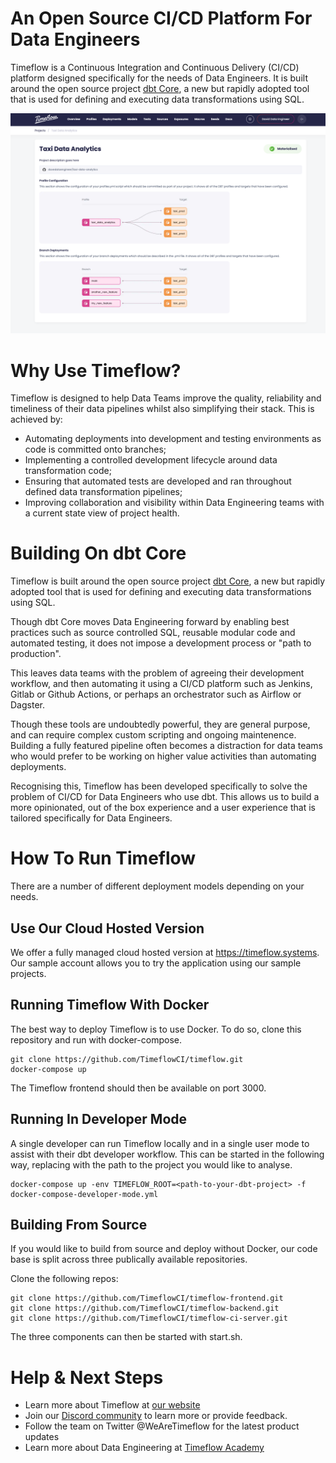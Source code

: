 # An Open Source CI/CD Platform For Data Engineers

Timeflow is a Continuous Integration and Continuous Delivery (CI/CD) platform designed specifically for the needs of Data Engineers.  It is built around the open source project [dbt Core](https://github.com/dbt-labs/dbt-core), a new but rapidly adopted tool that is used for defining and executing data transformations using SQL.

<img src="/screenshot.png" width="900"/>
 
# Why Use Timeflow?

Timeflow is designed to help Data Teams improve the quality, reliability and timeliness of their data pipelines whilst also simplifying their stack.  This is achieved by:

- Automating deployments into development and testing environments as code is committed onto branches;
- Implementing a controlled development lifecycle around data transformation code;
- Ensuring that automated tests are developed and ran throughout defined data transformation pipelines;
- Improving collaboration and visibility within Data Engineering teams with a current state view of project health.

# Building On dbt Core

Timeflow is built around the open source project [dbt Core](https://github.com/dbt-labs/dbt-core), a new but rapidly adopted tool that is used for defining and executing data transformations using SQL.

Though dbt Core moves Data Engineering forward by enabling best practices such as source controlled SQL, reusable modular code and automated testing, it does not impose a development process or "path to production".

This leaves data teams with the problem of agreeing their development workflow, and then automating it using a CI/CD platform such as Jenkins, Gitlab or Github Actions, or perhaps an orchestrator such as Airflow or Dagster.

Though these tools are undoubtedly powerful, they are general purpose, and can require complex custom scripting and ongoing maintenence. Building a fully featured pipeline often becomes a distraction for data teams who would prefer to be working on higher value activities than automating deployments.

Recognising this, Timeflow has been developed specifically to solve the problem of CI/CD for Data Engineers who use dbt. This allows us to build a more opinionated, out of the box experience and a user experience that is tailored specifically for Data Engineers.

# How To Run Timeflow

There are a number of different deployment models depending on your needs.  

## Use Our Cloud Hosted Version

We offer a fully managed cloud hosted version at https://timeflow.systems.  Our sample account allows you to try the application using our sample projects.

## Running Timeflow With Docker

The best way to deploy Timeflow is to use Docker.  To do so, clone this repository and run with docker-compose.

```
git clone https://github.com/TimeflowCI/timeflow.git
docker-compose up
```

The Timeflow frontend should then be available on port 3000.

## Running In Developer Mode

A single developer can run Timeflow locally and in a single user mode to assist with their dbt developer workflow.  This can be started in the following way, replacing _<path-to-your-dbt-project>_ with the path to the project you would like to analyse.  

```
docker-compose up -env TIMEFLOW_ROOT=<path-to-your-dbt-project> -f docker-compose-developer-mode.yml
```

## Building From Source

If you would like to build from source and deploy without Docker, our code base is split across three publically available repositories.  

Clone the following repos:
  
```
git clone https://github.com/TimeflowCI/timeflow-frontend.git
git clone https://github.com/TimeflowCI/timeflow-backend.git
git clone https://github.com/TimeflowCI/timeflow-ci-server.git
```
 
The three components can then be started with start.sh.  

# Help & Next Steps

- Learn more about Timeflow at [our website](https://timeflow.systems)
- Join our [Discord community](https://discord.gg/hguMJkk9fX) to learn more or provide feedback.  
- Follow the team on Twitter @WeAreTimeflow for the latest product updates
- Learn more about Data Engineering at [Timeflow Academy](https://timeflow.academy)
